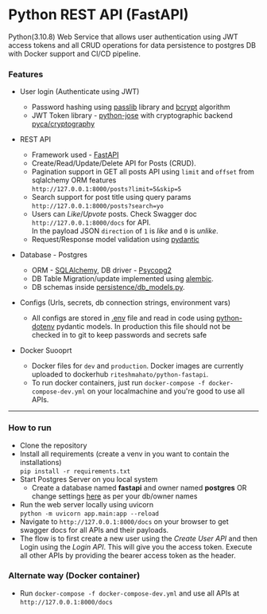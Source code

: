# Python REST API (FastAPI)
Python(3.10.8) Web Service that allows user authentication using JWT access tokens and all CRUD operations for data persistence to postgres DB with Docker support and CI/CD pipeline.

### Features
- User login (Authenticate using JWT)
  - Password hashing using [passlib](https://pypi.org/project/passlib/) library and [bcrypt](https://pypi.org/project/bcrypt/) algorithm 
  - JWT Token library - [python-jose](https://github.com/mpdavis/python-jose) with cryptographic backend [pyca/cryptography](https://cryptography.io/en/latest/)
  
- REST API 
  - Framework used - [FastAPI](https://fastapi.tiangolo.com/)
  - Create/Read/Update/Delete API for Posts (CRUD).
  - Pagination support in GET all posts API using `limit` and `offset` from sqlalchemy ORM features\
  `http://127.0.0.1:8000/posts?limit=5&skip=5`
  - Search support for post title using query params\
  `http://127.0.0.1:8000/posts?search=yo`
  - Users can *Like*/*Upvote* posts. Check Swagger doc `http://127.0.0.1:8000/docs` for API.\
  In the payload JSON `direction` of `1` is *like* and `0` is *unlike*.
  - Request/Response model validation using [pydantic](https://docs.pydantic.dev/)

- Database - Postgres
  - ORM - [SQLAlchemy](https://www.sqlalchemy.org/), DB driver - [Psycopg2](https://pypi.org/project/psycopg2/)
  - DB Table Migration/update implemented using [alembic](https://alembic.sqlalchemy.org/en/latest/). 
  - DB schemas inside [persistence/db_models.py](https://github.com/riteshmahato46/blog-python-FastAPI/blob/master/app/persistence/db_models.py).

- Configs (Urls, secrets, db connection strings, environment vars)
  - All configs are stored in [.env](https://github.com/riteshmahato46/blog-python-fastapi/blob/master/.env) file and read in code using [python-dotenv](https://pypi.org/project/python-dotenv/) pydantic models. In production this file should not be checked in to git to keep passwords and secrets safe

- Docker Suooprt
  - Docker files for `dev` and `production`. Docker images are currently uploaded to dockerhub `riteshmahato/python-fastapi`. 
  - To run docker containers, just run `docker-compose -f docker-compose-dev.yml` on your localmachine and you're good to use all APIs.

-------------------------------------------------------------

### How to run

- Clone the repository
- Install all requirements (create a venv in you want to contain the installations)\
`pip install -r requirements.txt`
- Start Postgres Server on you local system
  - Create a database named **fastapi** and owner named **postgres** OR change settings [here](https://github.com/riteshmahato46/blog-python-FastAPI/blob/594656b2358db4d446968f135ecdaac69ee2b87c/app/persistence/database.py#L5) as per your db/owner names
- Run the web server locally using uvicorn \
`python -m uvicorn app.main:app --reload`
- Navigate to `http://127.0.0.1:8000/docs` on your browser to get swagger docs for all APIs and their payloads.
- The flow is to first create a new user using the *Create User API* and then Login using the *Login API*. This will give you the access token. Execute all other APIs by providing the bearer access token as the header.

### Alternate way (Docker container)
- Run `docker-compose -f docker-compose-dev.yml` and use all APIs at `http://127.0.0.1:8000/docs`
